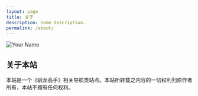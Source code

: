 ```yaml
---
layout: page
title: 关于
description: Some description.
permalink: /about/
---
```


<img itemprop="image" class="img-rounded" src="http://res.cloudinary.com/dm7h7e8xj/image/upload/c_fill,h_200,w_200/v1504971955/neo_ruqszk.jpg" alt="Your Name">

## 关于本站

本站是一个《驯龙高手》相关导航类站点。本站所转载之内容的一切权利归原作者所有，本站不拥有任何权利。
